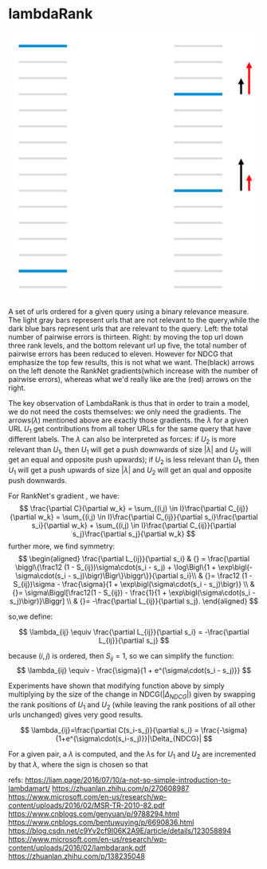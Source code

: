 # lambdaRank

![](./lambdaRank/1.png)

A set of urls ordered for a given query using a binary relevance measure. The light gray bars represent urls that are not relevant to the query,while the dark blue bars represent urls that are relevant to the query.
Left: the total number of pairwise errors is thirteen.
Right: by moving the top url down three rank levels, and the bottom relevant url up five, the total number of pairwise errors has been reduced to eleven.
However for NDCG that emphasize the top few results, this is not what we want. The(black) arrows on the left denote the RankNet gradients(which increase with the number of pairwise errors), whereas what we'd really like are the (red) arrows on the right.

The key observation of LambdaRank is thus that in order to train a model, we do not need the costs themselves: we only need the gradients.
The arrows($\lambda$) mentioned above are exactly those gradients. the $\lambda$ for a given URL $U_1$ get contributions from all toher URLs for the same query that have different labels. The $\lambda$ can also be interpreted as forces: if $U_2$ is more relevant than $U_1$, then $U_1$ will get a push downwards of size $|\lambda|$ and $U_2$ will get an equal and opposite push upwards); if $U_2$ is less relevant than $U_1$, then $U_1$ will get a push upwards of size $|\lambda|$ and $U_2$ will get an qual and opposite push downwards.



For RankNet's gradient , we have:
$$ \frac{\partial C}{\partial w_k} = \sum_{(i,j) \in I}\frac{\partial C_{ij}}{\partial w_k}
= \sum_{(i,j) \in I}\frac{\partial C_{ij}}{\partial s_i}\frac{\partial s_i}{\partial w_k} + \sum_{(i,j) \in I}\frac{\partial C_{ij}}{\partial s_j}\frac{\partial s_j}{\partial w_k}
$$
further more, we find symmetry:
$$
\begin{aligned}
        \frac{\partial L_{ij}}{\partial s_i} & {} = \frac{\partial \biggl\{\frac12 (1 - S_{ij})\sigma\cdot(s_i - s_j) + \log\Bigl\{1 + \exp\bigl(-\sigma\cdot(s_i - s_j)\bigr)\Bigr\}\biggr\}}{\partial s_i}\\
         & {}= \frac12 (1 - S_{ij})\sigma - \frac{\sigma}{1 + \exp\bigl(\sigma\cdot(s_i - s_j)\bigr)} \\
         & {}= \sigma\Biggl[\frac12(1 - S_{ij}) - \frac{1}{1 + \exp\bigl(\sigma\cdot(s_i - s_j)\bigr)}\Biggr] \\
         & {}= -\frac{\partial L_{ij}}{\partial s_j}.
\end{aligned}
$$

so,we define:

$$
\lambda_{ij} \equiv \frac{\partial L_{ij}}{\partial s_i} = -\frac{\partial L_{ij}}{\partial s_j}
$$

because $(i,j)$ is ordered, then $S_{ij}=1$, so we can simplify the function:
$$
\lambda_{ij} \equiv - \frac{\sigma}{1 + e^{\sigma\cdot(s_i - s_j)}}
$$

Experiments have shown that modifying function above by simply multiplying by the size of the change in NDCG($|\Delta_{NDCG}|$) given by swapping the rank positions of $U_1$ and $U_2$ (while leaving the rank positions of all other urls unchanged) gives very good results.

$$ \lambda_{ij}=\frac{\partial C(s_i-s_j)}{\partial s_i} = \frac{-\sigma}{1+e^{\sigma\cdot(s_i-s_j)}}|\Delta_{NDCG}| $$


For a given pair, a $\lambda$ is computed, and the $\lambda$s for $U_1$ and $U_2$ are incremented by that $\lambda$, where the sign is chosen so that


refs:
https://liam.page/2016/07/10/a-not-so-simple-introduction-to-lambdamart/
https://zhuanlan.zhihu.com/p/270608987
https://www.microsoft.com/en-us/research/wp-content/uploads/2016/02/MSR-TR-2010-82.pdf
https://www.cnblogs.com/genyuan/p/9788294.html
https://www.cnblogs.com/bentuwuying/p/6690836.html
https://blog.csdn.net/c9Yv2cf9I06K2A9E/article/details/123058894
https://www.microsoft.com/en-us/research/wp-content/uploads/2016/02/lambdarank.pdf
https://zhuanlan.zhihu.com/p/138235048